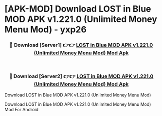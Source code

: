 # [APK-MOD] Download LOST in Blue MOD APK v1.221.0 (Unlimited Money Menu Mod) - yxp26


<div align="center">
<h3>🔴 Download [Server1] 👉👉 <a href="https://apk-comot.site?title=LOST_in_Blue_MOD_APK_v1.221.0_(Unlimited_Money_Menu_Mod)">LOST in Blue MOD APK v1.221.0 (Unlimited Money Menu Mod) Mod Apk</a></h3><br>
<h3>🔴 Download [Server2] 👉👉 <a href="https://apk-comot.site?title=LOST_in_Blue_MOD_APK_v1.221.0_(Unlimited_Money_Menu_Mod)">LOST in Blue MOD APK v1.221.0 (Unlimited Money Menu Mod) Mod Apk</a></h3>
</div>



Download LOST in Blue MOD APK v1.221.0 (Unlimited Money Menu Mod) 

Download LOST in Blue MOD APK v1.221.0 (Unlimited Money Menu Mod) Mod For Android